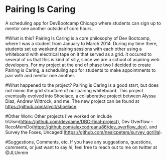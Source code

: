 Pairing Is Caring
=================
A scheduling app for DevBootcamp Chicago where students can sign up to mentor one another outside of core hours.


#What is this?
Pairing Is Caring is a core philosophy of Dev Bootcamp, where I was a student from January to March 2014. During my time there,
students set up weekend pairing sessions with each other using a whiteboard with electrical tape on it that served as
a grid. It occured to several of us that this is kind of silly, since we are a school of aspiring web developers. For my
project at the end of phase two I decided to create Pairing is Caring, a scheduling app for students to make appointments
to pair with and mentor one another.

#What happened to the project?
Pairing is Caring is a good start, but does not mimic the grid structure of our pairing whiteboard. This project eventually
evolved into Shoelace, a collaborative project between Alyssa Diaz, Andrew Wittrock, and me. The new project can be found
at https://github.com/alycit/shoelace.

#Other Work:
Other projects I've worked on include trUism(https://github.com/devdame/DBC-final-project), Dev Overflow - RecoMemDo(https://github.com/alexcodreanu86/dev_overflow_dev), and Survey the Foxes, Uncaged!(https://github.com/nealcpeters/survey_gorilla).

#Suggestions, Comments, etc.
If you have any suggestions, questions, comments, or just want to say hi, feel free to reach out to me on twitter at @JLUnrein

